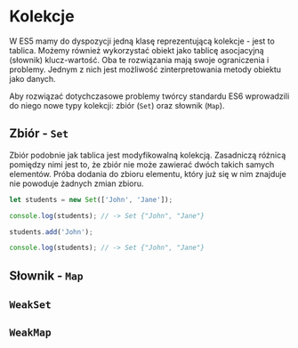 # Kolekcje

W ES5 mamy do dyspozycji jedną klasę reprezentującą kolekcje - jest to tablica. Możemy również wykorzystać obiekt jako tablicę asocjacyjną (słownik) klucz-wartość. Oba te rozwiązania mają swoje ograniczenia i problemy. Jednym z nich jest możliwość zinterpretowania metody obiektu jako danych. 

Aby rozwiązać dotychczasowe problemy twórcy standardu ES6 wprowadzili do niego nowe typy kolekcji: zbiór (`Set`) oraz słownik (`Map`).


## Zbiór - `Set`

Zbiór podobnie jak tablica jest modyfikowalną kolekcją. Zasadniczą różnicą pomiędzy nimi jest to, że zbiór nie może zawierać dwóch takich samych elementów. Próba dodania do zbioru elementu, który już się w nim znajduje nie powoduje żadnych zmian zbioru.

```js
let students = new Set(['John', 'Jane']);

console.log(students); // -> Set {"John", "Jane"}

students.add('John');

console.log(students); // -> Set {"John", "Jane"}
```

## Słownik - `Map`

## `WeakSet`

## `WeakMap`